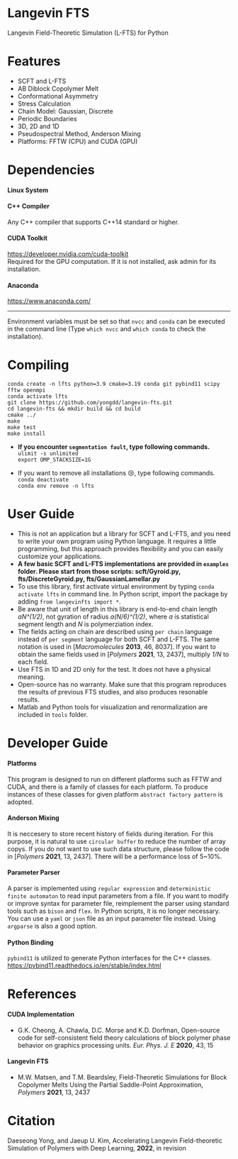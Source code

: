 # Langevin FTS
Langevin Field-Theoretic Simulation (L-FTS) for Python

# Features
* SCFT and L-FTS   
* AB Diblock Copolymer Melt  
* Conformational Asymmetry   
* Stress Calculation   
* Chain Model: Gaussian, Discrete   
* Periodic Boundaries  
* 3D, 2D and 1D
* Pseudospectral Method, Anderson Mixing   
* Platforms: FFTW (CPU) and CUDA (GPU)   

# Dependencies
#### Linux System

#### C++ Compiler
  Any C++ compiler that supports C++14 standard or higher.

#### CUDA Toolkit
  https://developer.nvidia.com/cuda-toolkit   
  Required for the GPU computation. If it is not installed, ask admin for its installation.

#### Anaconda
  https://www.anaconda.com/

* * *
Environment variables must be set so that `nvcc` and `conda` can be executed in the command line (Type `which nvcc` and `which conda` to check the installation).

# Compiling
  `conda create -n lfts python=3.9 cmake=3.19 conda git pybind11 scipy fftw openmpi`  
  `conda activate lfts`  
  `git clone https://github.com/yongdd/langevin-fts.git`  
  `cd langevin-fts && mkdir build && cd build`  
  `cmake ../`  
  `make`   
  `make test`   
  `make install`   

* **If you encounter `segmentation fault`, type following commands.**      
  `ulimit -s unlimited`   
  `export OMP_STACKSIZE=1G`   
   
*  If you want to remove all installations :cry:, type following commands.   
   `conda deactivate`   
   `conda env remove -n lfts`   
   
# User Guide
+ This is not an application but a library for SCFT and L-FTS, and you need to write your own program using Python language. It requires a little programming, but this approach provides flexibility and you can easily customize your applications.   
+ **A few basic SCFT and L-FTS implementations are provided in `examples` folder. Please start from those scripts: scft/Gyroid.py, fts/DiscreteGyroid.py, fts/GaussianLamellar.py**   
+ To use this library, first activate virtual environment by typing `conda activate lfts` in command line. In Python script, import the package by adding  `from langevinfts import *`.   
+ Be aware that unit of length in this library is end-to-end chain length *aN^(1/2)*, not gyration of radius *a(N/6)^(1/2)*, where *a* is statistical segment length and *N* is polymerziation index.  
+ The fields acting on chain are described using `per chain` language instead of `per segment` language for both SCFT and L-FTS. The same notation is used in [*Macromolecules* **2013**, 46, 8037]. If you want to obtain the same fields used in [*Polymers* **2021**, 13, 2437], multiply *1/N* to each field.
+ Use FTS in 1D and 2D only for the test. It does not have a physical meaning.
+ Open-source has no warranty. Make sure that this program reproduces the results of previous FTS studies, and also produces resonable results.  
+ Matlab and Python tools for visualization and renormalization are included in `tools` folder.   

# Developer Guide
#### Platforms  
  This program is designed to run on different platforms such as FFTW and CUDA, and there is a family of classes for each platform. To produce instances of these classes for given platform `abstract factory pattern` is adopted.   

#### Anderson Mixing  
  It is neccesery to store recent history of fields during iteration. For this purpose, it is natural to use `circular buffer` to reduce the number of array copys. If you do not want to use such data structure, please follow the code in [*Polymers* **2021**, 13, 2437]. There will be a performance loss of 5~10%.

#### Parameter Parser  
  A parser is implemented using `regular expression` and `deterministic finite automaton` to read input parameters from a file. If you want to modify or improve syntax for parameter file, reimplement the parser using standard tools such as `bison` and `flex`. In Python scripts, it is no longer necessary. You can use a `yaml` or `json` file as an input parameter file instead. Using `argparse` is also a good option.   

#### Python Binding  
  `pybind11` is utilized to generate Python interfaces for the C++ classes.   
   https://pybind11.readthedocs.io/en/stable/index.html 

# References
#### CUDA Implementation
+ G.K. Cheong, A. Chawla, D.C. Morse and K.D. Dorfman, Open-source code for self-consistent field theory calculations of block polymer phase behavior on graphics processing units. *Eur. Phys. J. E* **2020**, 43, 15
#### Langevin FTS
+ M.W. Matsen, and T.M. Beardsley, Field-Theoretic Simulations for Block Copolymer Melts Using the Partial Saddle-Point Approximation, *Polymers* **2021**, 13, 2437   

# Citation
Daeseong Yong, and Jaeup U. Kim, Accelerating Langevin Field-theoretic Simulation of Polymers with Deep Learning, **2022**, in revision